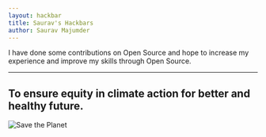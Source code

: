 ```yaml
---
layout: hackbar
title: Saurav's Hackbars
author: Saurav Majumder
---
```


I have done some contributions on Open Source and hope to increase my experience and improve my skills through Open Source.

---

## To ensure equity in climate action for better and healthy future.

![Save the Planet]({{site.baseurl}}/assets/images/SauravMajumder.jpg)
